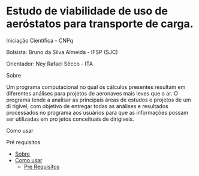 # Estudo de viabilidade de uso de aeróstatos para transporte de carga.

Iniciação Científica - CNPq

Bolsista: Bruno da Silva Almeida - IFSP (SJC)  
<p> Orientador: Ney Rafael Sêcco - ITA </p>

<p>Sobre </p>

<p>Um programa computacional no qual os cálculos presentes resultam em diferentes
análises para projetos de aeronaves mais leves que o ar.
O programa tende a analisar as principais áreas de estudos e projetos de um di
rigível, com objetivo de entregar todas as análises e resultados processados 
no programa aos usuários para que as informações possam ser utilizadas em pro
jetos conceituais de dirigíveis.</p>

<p id="como-usar">Como usar </p>

<p id="pre-equisitos">Pré requisitos</p>

<!--ts-->

   * [Sobre](#Sobre)
   * [Como usar](#como-usar)
      * [Pre Requisitos](#pre-requisitos)
      
<!--te-->
